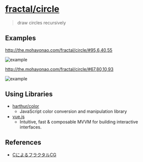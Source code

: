 # [fractal/circle](the.mohayonao.com/fractal/circle/)

> draw circles recursively

## Examples

  http://the.mohayonao.com/fractal/circle/#95,6,40,55

  ![example](http://f.st-hatena.com/images/fotolife/m/mohayonao/20140802/20140802084324.png?1406936635)

  http://the.mohayonao.com/fractal/circle/#67,80,10,93

  ![example](http://f.st-hatena.com/images/fotolife/m/mohayonao/20140802/20140802084550.png?1406936771)

## Using Libraries

  - [harthur/color](https://github.com/harthur/color)
    - JavaScript color conversion and manipulation library
  - [vue.js](http://vuejs.org)
    - Intuitive, fast & composable MVVM for building interactive interfaces.

## References

  - [CによるフラクタルCG](http://www.amazon.co.jp/dp/4781906745)
